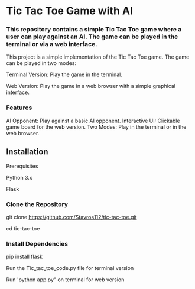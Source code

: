 # Tic Tac Toe Game with AI
### This repository contains a simple Tic Tac Toe game where a user can play against an AI. The game can be played in the terminal or via a web interface.

This project is a simple implementation of the Tic Tac Toe game. The game can be played in two modes:

Terminal Version: Play the game in the terminal.

Web Version: Play the game in a web browser with a simple graphical interface.

### Features

AI Opponent: Play against a basic AI opponent.
Interactive UI: Clickable game board for the web version.
Two Modes: Play in the terminal or in the web browser.

## Installation

Prerequisites

Python 3.x

Flask

### Clone the Repository

git clone https://github.com/Stavros112/tic-tac-toe.git

cd tic-tac-toe

### Install Dependencies

pip install flask

Run the Tic_tac_toe_code.py file for terminal version

Run 'python app.py" on terminal for web version
